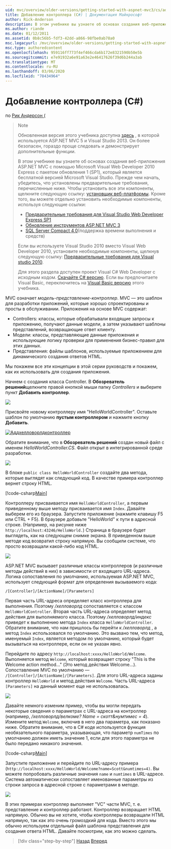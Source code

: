 ```yaml
---
uid: mvc/overview/older-versions/getting-started-with-aspnet-mvc3/cs/adding-a-controller
title: Добавление контроллера (C#) | Документация Майкрософт
author: Rick-Anderson
description: В этом учебнике вы узнаете об основах создания веб-приложения ASP.NET MVC с помощью Microsoft Visual Web Developer 2010 Express с пакетом обновления 1 (SP1), который...
ms.author: riande
ms.date: 01/12/2011
ms.assetid: 0b8c56b5-fdf3-42dd-a866-98fbe0ab78a0
msc.legacyurl: /mvc/overview/older-versions/getting-started-with-aspnet-mvc3/cs/adding-a-controller
msc.type: authoredcontent
ms.openlocfilehash: 959116ff773f4ef466cda6b172e8321590b50e5b
ms.sourcegitcommit: e7e91932a6e91a63e2e46417626f39d6b244a3ab
ms.translationtype: MT
ms.contentlocale: ru-RU
ms.lasthandoff: 03/06/2020
ms.locfileid: "78434964"
---
```

# <a name="adding-a-controller-c"></a>Добавление контроллера (C#)

по [Рик Андерсон (](https://twitter.com/RickAndMSFT)

> > [!NOTE]
> > Обновленная версия этого учебника доступна [здесь](../../../getting-started/introduction/getting-started.md) , в которой используется ASP.NET MVC 5 и Visual Studio 2013. Он более безопасен, гораздо проще следовать и демонстрирует дополнительные функции.
> 
> 
> В этом учебнике вы узнаете об основах создания веб-приложения ASP.NET MVC с помощью Microsoft Visual Web Developer 2010 Express с пакетом обновления 1 (SP1), который является бесплатной версией Microsoft Visual Studio. Прежде чем начать, убедитесь, что установлены предварительные требования, перечисленные ниже. Чтобы установить все эти компоненты, щелкните следующую ссылку: [установщик веб-платформы](https://www.microsoft.com/web/gallery/install.aspx?appid=VWD2010SP1Pack). Кроме того, вы можете отдельно установить необходимые компоненты, используя следующие ссылки:
> 
> - [Предварительные требования для Visual Studio Web Developer Express SP1](https://www.microsoft.com/web/gallery/install.aspx?appid=VWD2010SP1Pack)
> - [Обновление инструментов ASP.NET MVC 3](https://www.microsoft.com/web/gallery/install.aspx?appsxml=&amp;appid=MVC3)
> - [SQL Server Compact 4,0](https://www.microsoft.com/web/gallery/install.aspx?appid=SQLCE;SQLCEVSTools_4_0)(поддержка времени выполнения и средств)
> 
> Если вы используете Visual Studio 2010 вместо Visual Web Developer 2010, установите необходимые компоненты, щелкнув следующую ссылку: [Предварительные требования для Visual studio 2010](https://www.microsoft.com/web/gallery/install.aspx?appsxml=&amp;appid=VS2010SP1Pack).
> 
> Для этого раздела доступен проект Visual C# Web Developer с исходным кодом. [Скачайте C# версию](https://code.msdn.microsoft.com/Introduction-to-MVC-3-10d1b098). Если вы предпочитаете Visual Basic, переключитесь на [Visual Basic версию](../vb/intro-to-aspnet-mvc-3.md) этого учебника.

MVC означает *модель-представление-контроллер*. MVC — это шаблон для разработки приложений, которые хорошо спроектированы и просты в обслуживании. Приложения на основе MVC содержат:

- Controllers: классы, которые обрабатывали входящие запросы к приложению, получают данные модели, а затем указывают шаблоны представлений, возвращающие ответ клиенту.
- Модели: классы, представляющие данные приложения и использующие логику проверки для применения бизнес-правил для этих данных.
- Представления: файлы шаблонов, используемые приложением для динамического создания ответов HTML.

Мы покажем все эти концепции в этой серии руководств и покажем, как их использовать для создания приложения.

Начнем с создания класса Controller. В **Обозреватель решений**щелкните правой кнопкой мыши папку *Controllers* и выберите пункт **Добавить контроллер**.

[![](adding-a-controller/_static/image2.png)](adding-a-controller/_static/image1.png)

Присвойте новому контроллеру имя "HelloWorldController". Оставьте шаблон по умолчанию **пустым контроллером** и нажмите кнопку **Добавить**.

[![Аддхелловорлдконтроллер](adding-a-controller/_static/image4.png)](adding-a-controller/_static/image3.png)

Обратите внимание, что в **Обозреватель решений** создан новый файл с именем *HelloWorldController.CS*. Файл открыт в интегрированной среде разработки.

![](adding-a-controller/_static/image5.png)

В блоке `public class HelloWorldController` создайте два метода, которые выглядят как следующий код. В качестве примера контроллер вернет строку HTML.

[!code-csharp[Main](adding-a-controller/samples/sample1.cs)]

Контроллеру присваивается имя `HelloWorldController`, а первым приведенному выше методу присваивается имя `Index`. Давайте выберем его из браузера. Запустите приложение (нажмите клавишу F5 или CTRL + F5). В браузере добавьте "HelloWorld" к пути в адресной строке. (Например, на рисунке ниже `http://localhost:43246/HelloWorld.`) Страница в браузере будет выглядеть, как на следующем снимке экрана. В приведенном выше методе код возвратил строку напрямую. Вы сообщили системе, что просто возвращали какой-либо код HTML.

![](adding-a-controller/_static/image6.png)

ASP.NET MVC вызывает различные классы контроллеров (и различные методы действий в них) в зависимости от входящего URL-адреса. Логика сопоставления по умолчанию, используемая ASP.NET MVC, использует следующий формат для определения вызываемого кода:

`/[Controller]/[ActionName]/[Parameters]`

Первая часть URL-адреса определяет класс контроллера для выполнения. Поэтому */хелловорлд* сопоставляется с классом `HelloWorldController`. Вторая часть URL-адреса определяет метод действия для выполняемого класса. Поэтому */хелловорлд/индекс* приведет к выполнению метода `Index` класса `HelloWorldController`. Обратите внимание, что нам пришлось бы перейти к */хелловорлд* , а метод `Index` использовался по умолчанию. Это вызвано тем, что метод, именуемый `Index`, является методом по умолчанию, который будет вызываться на контроллере, если он не указан явно.

Перейдите по адресу `http://localhost:xxxx/HelloWorld/Welcome`. Выполняется метод `Welcome`, который возвращает строку "This is the Welcome action method..." (Это метод действия Welcome...). Сопоставление MVC по умолчанию — `/[Controller]/[ActionName]/[Parameters]`. Для этого URL-адреса заданы контроллер `HelloWorld` и метод действия `Welcome`. Часть URL-адреса `[Parameters]` на данный момент еще не использовалась.

![](adding-a-controller/_static/image7.png)

Давайте немного изменим пример, чтобы вы могли передать некоторые сведения о параметрах с URL-адреса на контроллер (например, */хелловорлд/велкоме? Name = скотт&amp;нумтимес = 4*). Измените метод `Welcome`, включив в него два параметра, как показано ниже. Обратите внимание, что в C# коде используется функция необязательного параметра, указывающая, что параметр `numTimes` по умолчанию должен иметь значение 1, если для этого параметра не было передано никакого значения.

[!code-csharp[Main](adding-a-controller/samples/sample2.cs)]

Запустите приложение и перейдите по URL-адресу примера (`http://localhost:xxxx/HelloWorld/Welcome?name=Scott&numtimes=4)`. Вы можете попробовать различные значения `name` и `numtimes` в URL-адресе. Система автоматически сопоставляет именованные параметры из строки запроса в адресной строке с параметрами в методе.

![](adding-a-controller/_static/image8.png)

В этих примерах контроллер выполняет "VC" части MVC, т. е. представление и контроллер работают. Контроллер возвращает HTML напрямую. Обычно вы не хотите, чтобы контроллеры возвращали HTML напрямую, так как это очень громоздкий для кода. Вместо этого мы обычно используем отдельный файл шаблона представления для создания ответа HTML. Давайте посмотрим, как это можно сделать.

> [!div class="step-by-step"]
> [Назад](intro-to-aspnet-mvc-3.md)
> [Вперед](adding-a-view.md)
